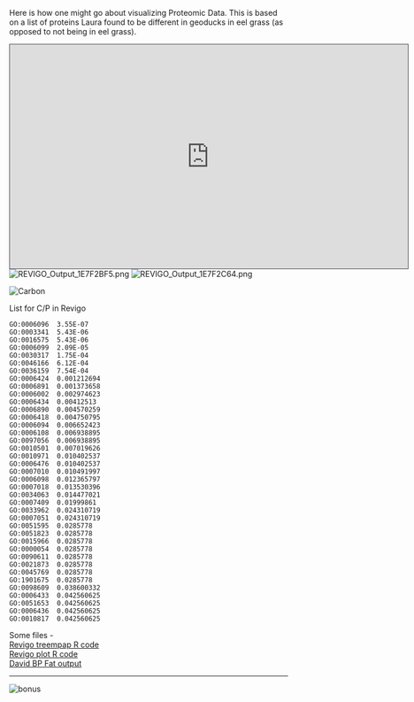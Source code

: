 
Here is how one might go about visualizing Proteomic Data. This is based on a list of proteins Laura found to be different in geoducks in eel grass (as opposed to not being in eel grass).

<iframe src="https://uw.hosted.panopto.com/Panopto/Pages/Embed.aspx?id=2fdfd2de-ce69-4256-8b12-97749fff234f&v=1" width="720" height="405" style="padding: 0px; border: 1px solid #464646;" frameborder="0" allowfullscreen></iframe>


<img src="http://eagle.fish.washington.edu/cnidarian/skitch/REVIGO_Output_1E7F2BF5.png" alt="REVIGO_Output_1E7F2BF5.png"/>

<img src="http://eagle.fish.washington.edu/cnidarian/skitch/REVIGO_Output_1E7F2C64.png" alt="REVIGO_Output_1E7F2C64.png"/>

![Carbon](https://drops.azureedge.net/drops/files/acc_524195/zCYC?rscd=inline%3B%20filename%3DScreen%2520Capture%2520on%25202017-03-19%2520at%252014-21-27.gif&rsct=image%2Fgif&se=2017-03-20T20%3A00%3A14Z&sig=Nb1PqRA1sXE0DV9%2F4q6KhgWdTO0II6YjQF%2BHIXgGO2M%3D&sp=r&sr=b&st=2017-03-20T19%3A00%3A14Z&sv=2013-08-15)

List for C/P in Revigo
```
GO:0006096	3.55E-07
GO:0003341	5.43E-06
GO:0016575	5.43E-06
GO:0006099	2.09E-05
GO:0030317	1.75E-04
GO:0046166	6.12E-04
GO:0036159	7.54E-04
GO:0006424	0.001212694
GO:0006891	0.001373658
GO:0006002	0.002974623
GO:0006434	0.00412513
GO:0006890	0.004570259
GO:0006418	0.004750795
GO:0006094	0.006652423
GO:0006108	0.006938895
GO:0097056	0.006938895
GO:0010501	0.007019626
GO:0010971	0.010402537
GO:0006476	0.010402537
GO:0007010	0.010491997
GO:0006098	0.012365797
GO:0007018	0.013530396
GO:0034063	0.014477021
GO:0007409	0.01999861
GO:0033962	0.024310719
GO:0007051	0.024310719
GO:0051595	0.0285778
GO:0051823	0.0285778
GO:0015966	0.0285778
GO:0000054	0.0285778
GO:0090611	0.0285778
GO:0021873	0.0285778
GO:0045769	0.0285778
GO:1901675	0.0285778
GO:0098609	0.038600332
GO:0006433	0.042560625
GO:0051653	0.042560625
GO:0006436	0.042560625
GO:0010817	0.042560625
```

Some files -       
[Revigo treempap R code](http://d.pr/f/wTkI)     
[Revigo plot R code](http://d.pr/f/5LmP)     
[David BP Fat output](http://d.pr/f/RjP)      


---
![bonus](https://drops.azureedge.net/drops/files/acc_524195/AvA2?rscd=inline%3B%20filename%3DScreen%2520Capture%2520on%25202017-03-19%2520at%252014-34-21.gif&rsct=image%2Fgif&se=2017-03-19T22%3A04%3A41Z&sig=r2cWInZQomKV8c0igv55ufFeWJM1DbBq%2BWngjuoaXX0%3D&sp=r&sr=b&st=2017-03-19T21%3A04%3A41Z&sv=2013-08-15)
